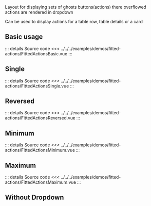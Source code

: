 Layout for displaying sets of ghosts buttons(actions) there overflowed actions are rendered in dropdown

Can be used to display actions for a table row, table details or a card

## Basic usage

<FittedActionsBasic />

::: details Source code
<<< ../../../examples/demos/fitted-actions/FittedActionsBasic.vue
:::

## Single

<FittedActionsSingle />

::: details Source code
<<< ../../../examples/demos/fitted-actions/FittedActionsSingle.vue
:::

## Reversed

<FittedActionsReversed />

::: details Source code
<<< ../../../examples/demos/fitted-actions/FittedActionsReversed.vue
:::

## Minimum

<FittedActionsMinimum />

::: details Source code
<<< ../../../examples/demos/fitted-actions/FittedActionsMinimum.vue
:::

## Maximum

<FittedActionsMaximum />

::: details Source code
<<< ../../../examples/demos/fitted-actions/FittedActionsMaximum.vue
:::

## Without Dropdown

<FittedActionsWithoutDropdown />
